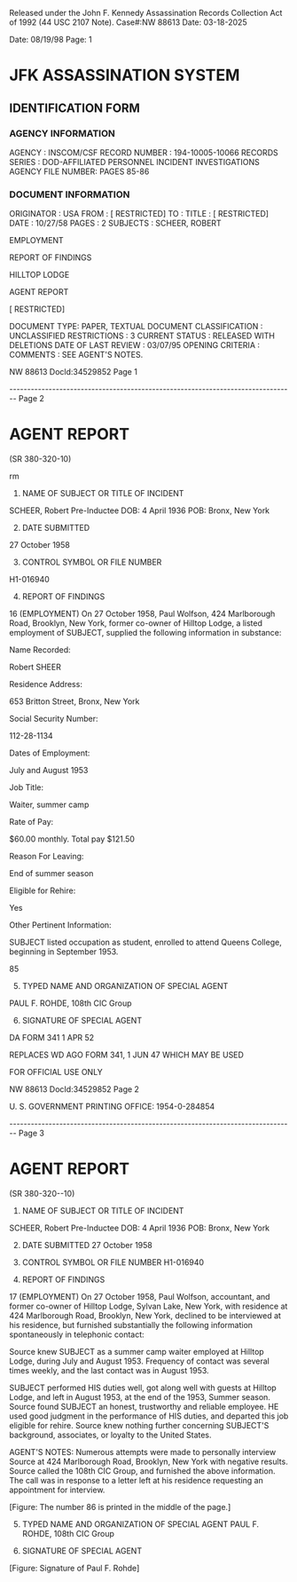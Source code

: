 Released under the John F. Kennedy
Assassination Records Collection Act of
1992 (44 USC 2107 Note). Case#:NW
88613 Date: 03-18-2025

Date: 08/19/98
Page: 1

# JFK ASSASSINATION SYSTEM
## IDENTIFICATION FORM

### AGENCY INFORMATION

AGENCY : INSCOM/CSF
RECORD NUMBER : 194-10005-10066
RECORDS SERIES : DOD-AFFILIATED PERSONNEL INCIDENT INVESTIGATIONS
AGENCY FILE NUMBER: PAGES 85-86

### DOCUMENT INFORMATION

ORIGINATOR : USA
FROM : [ RESTRICTED]
TO :
TITLE : [ RESTRICTED]
DATE : 10/27/58
PAGES : 2
SUBJECTS : SCHEER, ROBERT

EMPLOYMENT

REPORT OF FINDINGS

HILLTOP LODGE

AGENT REPORT

[ RESTRICTED]

DOCUMENT TYPE: PAPER, TEXTUAL DOCUMENT
CLASSIFICATION : UNCLASSIFIED
RESTRICTIONS : 3
CURRENT STATUS : RELEASED WITH DELETIONS
DATE OF LAST REVIEW : 03/07/95
OPENING CRITERIA :
COMMENTS : SEE AGENT'S NOTES.

NW 88613 Docld:34529852 Page 1


-------------------------------------------------------------------------------- Page 2

# AGENT REPORT
(SR 380-320-10)

rm

1. NAME OF SUBJECT OR TITLE OF INCIDENT

SCHEER, Robert
Pre-Inductee
DOB: 4 April 1936
POB: Bronx, New York

2. DATE SUBMITTED

27 October 1958

3. CONTROL SYMBOL OR FILE NUMBER

H1-016940

4. REPORT OF FINDINGS

16 (EMPLOYMENT) On 27 October 1958, Paul Wolfson, 424 Marlborough Road, Brooklyn, New York, former co-owner of Hilltop Lodge, a listed employment of SUBJECT, supplied the following information in substance:

Name Recorded:

Robert SHEER

Residence Address:

653 Britton Street,
Bronx, New York

Social Security Number:

112-28-1134

Dates of Employment:

July and August 1953

Job Title:

Waiter, summer camp

Rate of Pay:

$60.00 monthly. Total pay $121.50

Reason For Leaving:

End of summer season

Eligible for Rehire:

Yes

Other Pertinent Information:

SUBJECT listed occupation as student, enrolled to attend Queens College, beginning in September 1953.

85

5. TYPED NAME AND ORGANIZATION OF SPECIAL AGENT

PAUL F. ROHDE, 108th CIC Group

6. SIGNATURE OF SPECIAL AGENT

DA FORM 341
1 APR 52

REPLACES WD AGO FORM 341, 1 JUN 47 WHICH MAY BE USED

FOR OFFICIAL USE ONLY

NW 88613 DocId:34529852 Page 2

U. S. GOVERNMENT PRINTING OFFICE: 1954-0-284854


-------------------------------------------------------------------------------- Page 3

# AGENT REPORT
(SR 380-320--10)

1. NAME OF SUBJECT OR TITLE OF INCIDENT

SCHEER, Robert
Pre-Inductee
DOB: 4 April 1936
POB: Bronx, New York

2. DATE SUBMITTED
   27 October 1958

3. CONTROL SYMBOL OR FILE NUMBER
   H1-016940

4. REPORT OF FINDINGS

17 (EMPLOYMENT) On 27 October 1958, Paul Wolfson, accountant, and former co-owner of Hilltop Lodge, Sylvan Lake, New York, with residence at 424 Marlborough Road, Brooklyn, New York, declined to be interviewed at his residence, but furnished substantially the following information spontaneously in telephonic contact:

Source knew SUBJECT as a summer camp waiter employed at Hilltop Lodge, during July and August 1953. Frequency of contact was several times weekly, and the last contact was in August 1953.

SUBJECT performed HIS duties well, got along well with guests at Hilltop Lodge, and left in August 1953, at the end of the 1953, Summer season. Source found SUBJECT an honest, trustworthy and reliable employee. HE used good judgment in the performance of HIS duties, and departed this job eligible for rehire. Source knew nothing further concerning SUBJECT'S background, associates, or loyalty to the United States.

AGENT'S NOTES: Numerous attempts were made to personally interview Source at 424 Marlborough Road, Brooklyn, New York with negative results. Source called the 108th CIC Group, and furnished the above information. The call was in response to a letter left at his residence requesting an appointment for interview.

[Figure: The number 86 is printed in the middle of the page.]

5. TYPED NAME AND ORGANIZATION OF SPECIAL AGENT
   PAUL F. ROHDE, 108th CIC Group

6. SIGNATURE OF SPECIAL AGENT

[Figure: Signature of Paul F. Rohde]

